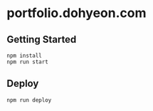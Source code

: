 # portfolio.dohyeon.com

## Getting Started

```
npm install
npm run start
```

## Deploy

```
npm run deploy
```
